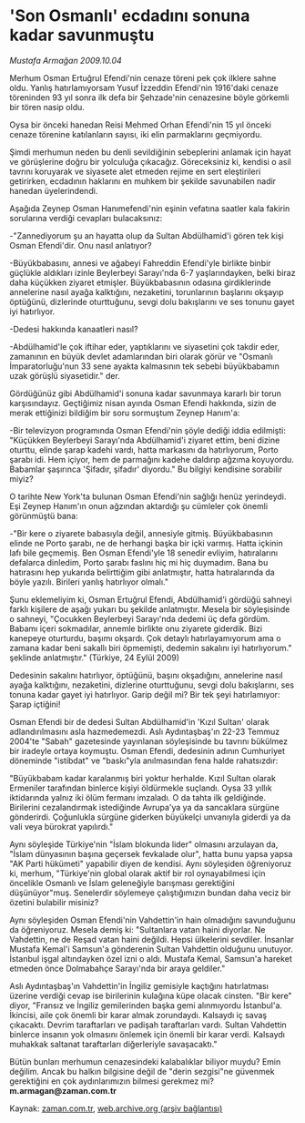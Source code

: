 # 'Son Osmanlı' ecdadını sonuna kadar savunmuştu

*Mustafa Armağan 2009.10.04*

<tr><td class="metin" colspan="2" style="padding-top: 20px; padding-left: 5px; ">Merhum Osman Ertuğrul Efendi'nin cenaze töreni pek çok ilklere sahne oldu. Yanlış hatırlamıyorsam Yusuf İzzeddin Efendi'nin 1916'daki cenaze töreninden 93 yıl sonra ilk defa bir Şehzade'nin cenazesine böyle görkemli bir tören nasip oldu.</td></tr><tr><td class="metin" colspan="2" style="padding-top: 20px; padding-left: 5px; "><p> Oysa bir önceki hanedan Reisi Mehmed Orhan Efendi'nin 15 yıl önceki cenaze törenine katılanların sayısı, iki elin parmaklarını geçmiyordu.
<p>Şimdi merhumun neden bu denli sevildiğinin sebeplerini anlamak için hayat ve görüşlerine doğru bir yolculuğa çıkacağız. Göreceksiniz ki, kendisi o asil tavrını koruyarak ve siyasete alet etmeden rejime en sert eleştirileri getirirken, ecdadının haklarını en muhkem bir şekilde savunabilen nadir hanedan üyelerindendi. 
<p>Aşağıda Zeynep Osman Hanımefendi'nin eşinin vefatına saatler kala fakirin sorularına verdiği cevapları bulacaksınız:
<p>-"Zannediyorum şu an hayatta olup da Sultan Abdülhamid'i gören tek kişi Osman Efendi'dir. Onu nasıl anlatıyor?
<p>-Büyükbabasını, annesi ve ağabeyi Fahreddin Efendi'yle birlikte binbir güçlükle aldıkları izinle Beylerbeyi Sarayı'nda 6-7 yaşlarındayken, belki biraz daha küçükken ziyaret etmişler. Büyükbabasının odasına girdiklerinde annelerine nasıl ayağa kalktığını, nezaketini, torunlarının başlarını okşayıp öptüğünü, dizlerinde oturttuğunu, sevgi dolu bakışlarını ve ses tonunu gayet iyi hatırlıyor.
<p>-Dedesi hakkında kanaatleri nasıl?
<p>-Abdülhamid'le çok iftihar eder, yaptıklarını ve siyasetini çok takdir eder, zamanının en büyük devlet adamlarından biri olarak görür ve "Osmanlı İmparatorluğu'nun 33 sene ayakta kalmasının tek sebebi büyükbabamın uzak görüşlü siyasetidir." der. 
<p>Gördüğünüz gibi Abdülhamid'i sonuna kadar savunmaya kararlı bir torun karşısındayız. Geçtiğimiz nisan ayında Osman Efendi hakkında, sizin de merak ettiğinizi bildiğim bir soru sormuştum Zeynep Hanım'a:
<p>-Bir televizyon programında Osman Efendi'nin şöyle dediği iddia edilmişti: "Küçükken Beylerbeyi Sarayı'nda Abdülhamid'i ziyaret ettim, beni dizine oturttu, elinde şarap kadehi vardı, hatta markasını da hatırlıyorum, Porto şarabı idi. Hem içiyor, hem de parmağını kadehe daldırıp ağzıma koyuyordu. Babamlar şaşırınca 'Şifadır, şifadır' diyordu." Bu bilgiyi kendisine sorabilir miyiz?
<p>O tarihte New York'ta bulunan Osman Efendi'nin sağlığı henüz yerindeydi. Eşi Zeynep Hanım'ın onun ağzından aktardığı şu cümleler çok önemli görünmüştü bana: 
<p>-"Bir kere o ziyarete babasıyla değil, annesiyle gitmiş. Büyükbabasının elinde ne Porto şarabı, ne de herhangi başka bir içki varmış. Hatta içkinin lafı bile geçmemiş. Ben Osman Efendi'yle 18 senedir evliyim, hatıralarını defalarca dinledim, Porto şarabı faslını hiç mi hiç duymadım. Bana bu hatırasını hep yukarıda belirttiğim gibi anlatmıştır, hatta hatıralarında da böyle yazılı. Birileri yanlış hatırlıyor olmalı."
<p>Şunu eklemeliyim ki, Osman Ertuğrul Efendi, Abdülhamid'i gördüğü sahneyi farklı kişilere de aşağı yukarı bu şekilde anlatmıştır. Mesela bir söyleşisinde o sahneyi, "Çocukken Beylerbeyi Sarayı'nda dedemi üç defa gördüm. Babamı içeri sokmadılar, annemle birlikte onu ziyarete giderdik. Bizi kanepeye oturturdu, başımı okşardı. Çok detaylı hatırlayamıyorum ama o zamana kadar beni sakallı biri öpmemişti, dedemin sakalını iyi hatırlıyorum." şeklinde anlatmıştır." (Türkiye, 24 Eylül 2009)
<p>Dedesinin sakalını hatırlıyor, öptüğünü, başını okşadığını, annelerine nasıl ayağa kalktığını, nezaketini, dizlerine oturttuğunu, sevgi dolu bakışlarını, ses tonuna kadar gayet iyi hatırlıyor. Garip değil mi? Bir tek şeyi hatırlamıyor: Şarap içtiğini!
<p>Osman Efendi bir de dedesi Sultan Abdülhamid'in 'Kızıl Sultan' olarak adlandırılmasını asla hazmedemezdi. Aslı Aydıntaşbaş'ın 22-23 Temmuz 2004'te "Sabah" gazetesinde yayınlanan söyleşisinde bu tavrını bükülmez bir iradeyle ortaya koymuştu. Osman Efendi, dedesinin adının Cumhuriyet döneminde "istibdat" ve "baskı"yla anılmasından fena halde rahatsızdır:
<p>"Büyükbabam kadar karalanmış biri yoktur herhalde. Kızıl Sultan olarak Ermeniler tarafından binlerce kişiyi öldürmekle suçlandı. Oysa 33 yıllık iktidarında yalnız iki ölüm fermanı imzaladı. O da tahta ilk geldiğinde. Birilerini cezalandırmak istediğinde Avrupa'ya ya da sancaklara sürgüne gönderirdi. Çoğunlukla sürgüne giderken büyükelçi unvanıyla giderdi ya da vali veya bürokrat yapılırdı."
<p>Aynı söyleşide Türkiye'nin "İslam blokunda lider" olmasını arzulayan da, "İslam dünyasının başına geçersek fevkalade olur", hatta bunu yapsa yapsa "AK Parti hükümeti" yapabilir diyen de kendisi. Aynı söyleşiden öğreniyoruz ki, merhum, "Türkiye'nin global olarak aktif bir rol oynayabilmesi için öncelikle Osmanlı ve İslam geleneğiyle barışması gerektiğini düşünüyor"muş. Senelerdir söylemeye çalıştığımızın bundan daha veciz bir özetini bulabilir misiniz?
<p>Aynı söyleşiden Osman Efendi'nin Vahdettin'in hain olmadığını savunduğunu da öğreniyoruz. Mesela demiş ki: "Sultanlara vatan haini diyorlar. Ne Vahdettin, ne de Reşad vatan haini değildi. Hepsi ülkelerini sevdiler. İnsanlar Mustafa Kemal'i Samsun'a gönderenin Sultan Vahdettin olduğunu unutuyor. İstanbul işgal altındayken özel izni o aldı. Mustafa Kemal, Samsun'a hareket etmeden önce Dolmabahçe Sarayı'nda bir araya geldiler."
<p>Aslı Aydıntaşbaş'ın Vahdettin'in İngiliz gemisiyle kaçtığını hatırlatması üzerine verdiği cevap ise birilerinin kulağına küpe olacak cinsten. "Bir kere" diyor, "Fransız ve İngiliz gemilerinden başka gemi alınmıyordu İstanbul'a. İkincisi, aile çok önemli bir karar almak zorundaydı. Kalsaydı iç savaş çıkacaktı. Devrim taraftarları ve padişah taraftarları vardı. Sultan Vahdettin binlerce insanın yok olmasını önlemek için önemli bir karar verdi. Kalsaydı muhakkak saltanat taraftarları diğerleriyle savaşacaktı."
<p>Bütün bunları merhumun cenazesindeki kalabalıklar biliyor muydu? Emin değilim. Ancak bu halkın bilgisine değil de "derin sezgisi"ne güvenmek gerektiğini en çok aydınlarımızın bilmesi gerekmez mi? <b>m.armagan@zaman.com.tr</b><br/></p></p></p></p></p></p></p></p></p></p></p></p></p></p></p></p></p></p></p></td></tr>

Kaynak: [zaman.com.tr](http://zaman.com.tr/yazar.do?yazino=898925), [web.archive.org (arşiv bağlantısı)](http://web.archive.org/web/20100107022659/http://www.zaman.com.tr:80/yazar.do?yazino=898925)
